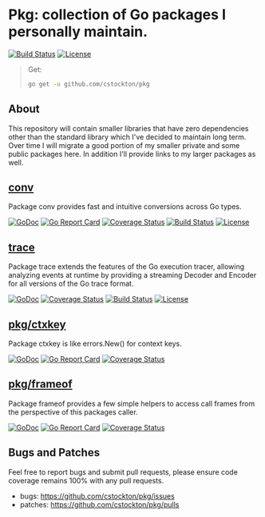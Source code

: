 # Pkg: collection of Go packages I personally maintain.

  [![Build Status](http://img.shields.io/travis/cstockton/pkg.svg?style=flat-square)](https://travis-ci.org/cstockton/pkg)
  [![License](http://img.shields.io/badge/license-mit-blue.svg?style=flat-square)](https://raw.githubusercontent.com/cstockton/pkg/master/LICENSE)

  > Get:
  > ```bash
  > go get -u github.com/cstockton/pkg
  > ```


## About

This repository will contain smaller libraries that have zero dependencies other
than the standard library which I've decided to maintain long term. Over time
I will migrate a good portion of my smaller private and some public packages
here. In addition I'll provide links to my larger packages as well.


## [conv](https://github.com/cstockton/go-conv)

Package conv provides fast and intuitive conversions across Go types.

  [![GoDoc](http://img.shields.io/badge/go-documentation-blue.svg?style=flat-square)](http://godoc.org/github.com/cstockton/go-conv)
  [![Go Report Card](https://goreportcard.com/badge/github.com/cstockton/go-conv?style=flat-square)](https://goreportcard.com/report/github.com/cstockton/go-conv)
  [![Coverage Status](https://img.shields.io/codecov/c/github/cstockton/go-conv/master.svg?style=flat-square)](https://codecov.io/github/cstockton/go-conv?branch=master)
  [![Build Status](http://img.shields.io/travis/cstockton/go-conv.svg?style=flat-square)](https://travis-ci.org/cstockton/go-conv)
  [![License](http://img.shields.io/badge/license-mit-blue.svg?style=flat-square)](https://raw.githubusercontent.com/cstockton/go-conv/master/LICENSE)


## [trace](https://github.com/cstockton/go-trace)

Package trace extends the features of the Go execution tracer, allowing
analyzing events at runtime by providing a streaming Decoder and Encoder for all
versions of the Go trace format.

  [![GoDoc](http://img.shields.io/badge/go-documentation-blue.svg?style=flat-square)](http://godoc.org/github.com/cstockton/go-trace)
  [![Coverage Status](https://img.shields.io/codecov/c/github/cstockton/go-trace/master.svg?style=flat-square)](https://codecov.io/github/cstockton/go-trace?branch=master)
  [![Build Status](http://img.shields.io/travis/cstockton/go-trace.svg?style=flat-square)](https://travis-ci.org/cstockton/go-trace)
  [![License](http://img.shields.io/badge/license-mit-blue.svg?style=flat-square)](https://raw.githubusercontent.com/cstockton/go-trace/master/LICENSE)


## [pkg/ctxkey](https://github.com/cstockton/pkg/ctxkey)

Package ctxkey is like errors.New() for context keys.

  [![GoDoc](http://img.shields.io/badge/go-documentation-blue.svg?style=flat-square)](http://godoc.org/github.com/cstockton/pkg/ctxkey)
  [![Go Report Card](https://goreportcard.com/badge/github.com/cstockton/pkg/ctxkey?style=flat-square)](https://goreportcard.com/report/github.com/cstockton/pkg/ctxkey)
  [![Coverage Status](https://img.shields.io/codecov/c/github/cstockton/pkg/ctxkey/master.svg?style=flat-square)](https://codecov.io/github/cstockton/pkg/ctxkey?branch=master)


## [pkg/frameof](https://github.com/cstockton/pkg/frameof)

Package frameof provides a few simple helpers to access call frames from the
perspective of this packages caller.

  [![GoDoc](http://img.shields.io/badge/go-documentation-blue.svg?style=flat-square)](http://godoc.org/github.com/cstockton/pkg/frameof)
  [![Go Report Card](https://goreportcard.com/badge/github.com/cstockton/pkg/frameof?style=flat-square)](https://goreportcard.com/report/github.com/cstockton/pkg/frameof)
  [![Coverage Status](https://img.shields.io/codecov/c/github/cstockton/pkg/frameof/master.svg?style=flat-square)](https://codecov.io/github/cstockton/pkg/frameof?branch=master)


## Bugs and Patches

  Feel free to report bugs and submit pull requests, please ensure code coverage
  remains 100% with any pull requests.

  * bugs:
    <https://github.com/cstockton/pkg/issues>
  * patches:
    <https://github.com/cstockton/pkg/pulls>
